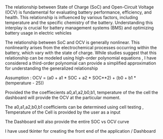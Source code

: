 The relationship between State of Charge (SoC) and Open-Circuit Voltage (OCV) is fundamental for evaluating battery performance, efficiency, and health. This relationship is influenced by various factors, including temperature and the specific chemistry of the battery. Understanding this interplay is crucial for battery management systems (BMS) and optimizing battery usage in  electric vehicles 

The relationship between SoC and OCV is generally nonlinear. This nonlinearity arises from the electrochemical processes occurring within the battery, which vary with the state of charge. While studies suggest that this relationship can be modeled using high-order polynomial equations ,  I have considered a third-order polynomial can provide a simplified approximation for understanding the generalized relationship


 Assumption :  OCV = (a0 + a1 * SOC + a2 * SOC**2) + (b0 + b1 * (temperature - 25))  


Provided the the coeffiecients a0,a1,a2,b0,b1, temperature of the the cell the dashboard will provide the OCV at the particular moment.

The a0,a1,a2,b0,b1 coefficients can be determined using cell testing  , Temperature of the Cell is provided by the user as a input 

The Dashboard will also provide the entire SOC vs OCV curve 

I have used tkinter for creating the front end of the application / Dashboard 
